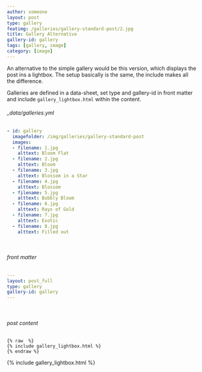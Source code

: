 ```yaml
---
author: someone
layout: post
type: gallery
featimg: /galleries/gallery-standard-post/2.jpg
title: Gallery Alternative
gallery-id: gallery
tags: [gallery, image]
category: [image]
---
```

An alternative to the simple gallery would be this version, which displays the post ins a lightbox.
The setup basically is the same, the include makes all the difference.

Galleries are defined in a data-sheet, set type and gallery-id in front matter and include `gallery_lightbox.html` within the content.
<br>

###### _data/galleries.yml

```yml
- id: gallery
  imagefolder: /img/galleries/gallery-standard-post
  images:
  - filename: 1.jpg
    alttext: Bloom Flat
  - filename: 2.jpg
    alttext: Bloom
  - filename: 3.jpg
    alttext: Blossom in a Star
  - filename: 4.jpg
    alttext: Blossom
  - filename: 5.jpg
    alttext: Bubbly Bloom
  - filename: 6.jpg
    alttext: Rays of Gold
  - filename: 7.jpg
    alttext: Exotic
  - filename: 8.jpg
    alttext: Filled out
```
<br>

###### front matter

```yml
---
layout: post_full
type: gallery
gallery-id: gallery
---
```
<br>

###### post content

``` liquid
{% raw  %}
{% include gallery_lightbox.html %}
{% endraw %}
```

{% include gallery_lightbox.html %}